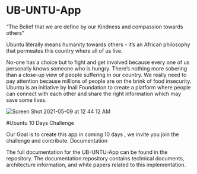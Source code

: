 # UB-UNTU-App


“The Belief that we are define by our Kindness and compassion towards others”



Ubuntu literally means humanity towards others - it’s an African philosophy that permeates this country where all of us live.

No-one has a choice but to fight and get involved because every one of us personally knows someone who is hungry. There’s nothing more sobering than a close-up view of people suffering in our country. We really need to pay attention because millions of people are on the brink of food insecurity. Ubuntu is an initiative by Inali Foundation to create a platform where people can connect with each other and share the right information which may save some lives.

 
 ![Screen Shot 2021-05-09 at 12 44 12 AM](https://user-images.githubusercontent.com/83617812/117550826-0d372980-b060-11eb-951c-bf121063ddda.png)
 
 
 #Ubuntu 10 Days Challenge 
 
 Our Goal is to create this app in coming 10 days , we invite you join the challenge and contribute. 
 Documentation

The full documentation for the UB-UNTU-App can be found in the repository. The documentation repository contains technical documents, architecture information, and white papers related to this implementation.





